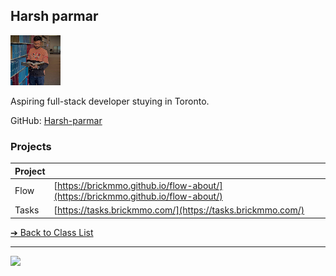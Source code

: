 <style>@import url("//readme.codeadam.ca/readme.css");</style>

## Harsh parmar

![Harsh parmar](../images/hpic1.jpg)

Aspiring full-stack developer stuying in Toronto.

GitHub: [Harsh-parmar](https://github.com/harsh-parmar07)  

### Projects

|Project |                                                                                  |
| ------- | -------------------------------------------------------------------------------- |
| Flow    | [https://brickmmo.github.io/flow-about/](https://brickmmo.github.io/flow-about/) |
| Tasks   | [https://tasks.brickmmo.com/](https://tasks.brickmmo.com/)                       |

[&#10132; Back to Class List](/)

---

<a href="https://brickmmo.com">
<img src="https://brickmmo.com/images/brickmmo-logo-horizontal.jpg" width="100">
</a>
